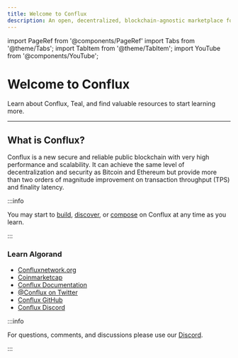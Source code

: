 ```yaml
---
title: Welcome to Conflux
description: An open, decentralized, blockchain-agnostic marketplace for composable smart contracts
---
```


import PageRef from '@components/PageRef'
import Tabs from '@theme/Tabs';
import TabItem from '@theme/TabItem';
import YouTube from '@components/YouTube';

# Welcome to Conflux

Learn about Conflux, Teal, and find valuable resources to start learning more.

---

## What is Conflux?

Conflux is a new secure and reliable public blockchain with very high performance and scalability. It can achieve the same level of decentralization and security as Bitcoin and Ethereum but provide more than two orders of magnitude improvement on transaction throughput (TPS) and finality latency.

:::info

You may start to [build](../../../build/blockchain/conflux), [discover](../../../discover/introduction), or [compose](../../../compose/blockchain/conflux) on Conflux at any time as you learn.

:::

### Learn Algorand

- [Confluxnetwork.org](https://confluxnetwork.org/en/)
- [Coinmarketcap](https://coinmarketcap.com/currencies/conflux-network/)
- [Conflux Documentation](https://conflux-chain.github.io/conflux-doc/)
- [@Conflux on Twitter](https://twitter.com/Conflux_Network)
- [Conflux GitHub](https://github.com/conflux-chain)
- [Conflux Discord](https://discord.com/invite/aCZkf2C)

:::info

For questions, comments, and discussions please use our [Discord](https://discord.com/invite/uqecGxg).

:::
